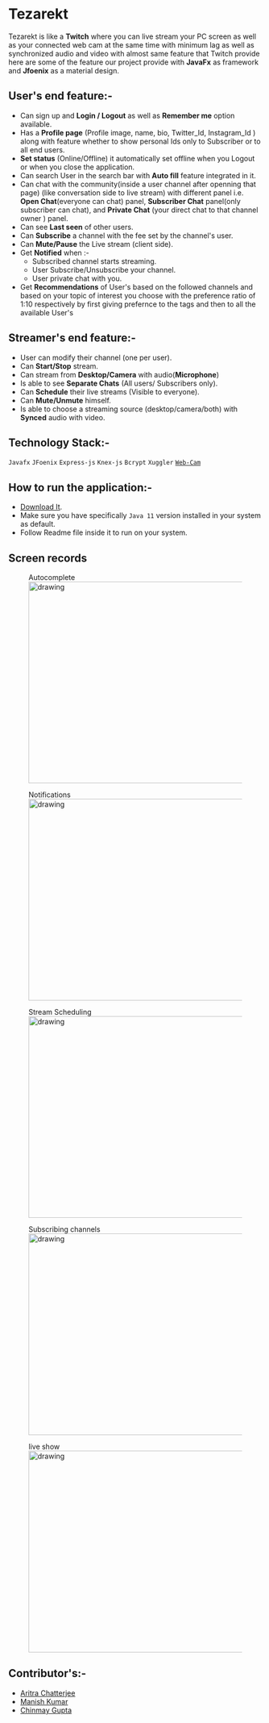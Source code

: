 # Tezarekt
Tezarekt is like a __Twitch__ where you can live stream your PC screen as well as your connected web cam at the same time with minimum lag as well as synchronized audio and video with almost same feature that Twitch provide here are some of the feature our project provide with __JavaFx__ as framework and __Jfoenix__ as a material design.
## User's end feature:-
+ Can sign up and __Login / Logout__ as well as __Remember me__ option available.
+ Has a __Profile page__ (Profile image, name, bio, Twitter_Id, Instagram_Id ) along with feature whether to show personal Ids only to Subscriber or to all end users.
+ __Set status__ (Online/Offline) it automatically set offline when you Logout or when you close the application.
+ Can search User in the search bar with __Auto fill__ feature integrated in it.
+ Can chat with the community(inside a user channel after openning that page) (like conversation side to live stream) with different panel i.e. __Open Chat__(everyone can chat) panel, __Subscriber Chat__ panel(only subscriber can chat), and __Private Chat__ (your direct chat to that channel owner ) panel.
+ Can see __Last seen__ of other users.
+ Can __Subscribe__ a channel with the fee set by the channel's user.
+ Can __Mute/Pause__ the Live stream (client side).
+ Get __Notified__ when :-
  - Subscribed channel starts streaming.
  - User Subscribe/Unsubscribe your channel.
  - User private chat with you.
+ Get __Recommendations__ of User's based on the followed channels and based on your topic of interest you choose with the preference ratio of 1:10 respectively by first giving prefernce to the tags and then to all the available User's
## Streamer's end feature:-
+ User can modify their channel (one per user).
+ Can __Start/Stop__ stream.
+ Can stream from __Desktop/Camera__ with audio(__Microphone__)
+ Is able to see __Separate Chats__ (All users/ Subscribers only).
+ Can __Schedule__ their live streams (Visible to everyone).
+ Can __Mute/Unmute__ himself.
+ Is able to choose a streaming source (desktop/camera/both) with __Synced__ audio with video.
## Technology Stack:-
`Javafx` `JFoenix` `Express-js` `Knex-js` `Bcrypt` `Xuggler` <a href="https://github.com/sarxos/webcam-capture">`Web-Cam`</a>
## How to run the application:-
+ <a href="https://drive.google.com/file/d/1amZtgFyBFAiDvs3r1qwDbgFW3lEHSPU0/view?usp=sharing">Download It</a>.
+ Make sure you have specifically `Java 11` version installed in your system as default.
+ Follow Readme file inside it to run on your system.
## Screen records
<p>
  <figure>
   <figcaption>Autocomplete</figcaption>
  <img src="https://github.com/metasploithaxx/tezarekt/blob/main/tearekt-screen-records/autocomplete.gif" alt="drawing" width="800" height="400"/>
  </figure>  
  
  <figure>
  <figcaption>Notifications</figcaption>
  <img src="https://github.com/metasploithaxx/tezarekt/blob/main/tearekt-screen-records/notifications.gif" alt="drawing" width="800" height="400"/>
  </figure> 
  
  <figure>
  <figcaption>Stream Scheduling</figcaption>
  <img src="https://github.com/metasploithaxx/tezarekt/blob/main/tearekt-screen-records/scheduling.gif" alt="drawing" width="800" height="400"/>  
  </figure> 
  
  <figure>
  <figcaption>Subscribing channels</figcaption>
  <img src="https://github.com/metasploithaxx/tezarekt/blob/main/tearekt-screen-records/subs.gif" alt="drawing" width="800" height="400"/>
  </figure> 
  
  <figure>
  <figcaption>live show</figcaption>
  <img src="https://github.com/metasploithaxx/tezarekt/blob/main/tearekt-screen-records/ezgif.com-gif-maker.gif" alt="drawing" width="800" height="400"/>
  </figure> 
  
</p>  

## Contributor's:-
* <a href="https://github.com/arc29">Aritra Chatterjee</a>
* <a href="https://github.com/thisismanishkumar">Manish Kumar</a>
* <a href="https://github.com/chinmay-sama">Chinmay Gupta</a>
